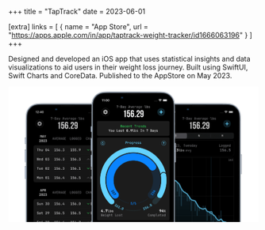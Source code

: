 +++
title = "TapTrack"
date = 2023-06-01

[extra]
links = [
    { name = "App Store", url = "https://apps.apple.com/in/app/taptrack-weight-tracker/id1666063196" }
]
+++

Designed and developed an iOS app that uses statistical insights and data visualizations to aid users in their weight loss journey. Built using SwiftUI, Swift Charts and CoreData. Published to the AppStore on May 2023.

![App Screenshots](taptrack.png)